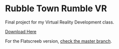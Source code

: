# Rubble Town Rumble VR
Final project for my Virtual Reality Development class.

[Download Here](https://benthehun1.itch.io/rubble-town-rumble-vr)

For the Flatscreeb version, [check the master branch](https://github.com/BenTheHun1/RubbleTownRumble/tree/master).
